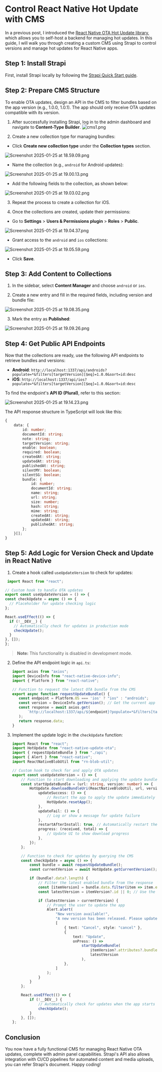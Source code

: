 # Control React Native Hot Update with CMS

In a previous post, I introduced the [React Native OTA Hot Update library](https://github.com/tuanduc2904/react-native-update-ota), which allows you to self-host a backend for managing hot updates. In this guide, I will walk you through creating a custom CMS using Strapi to control versions and manage hot updates for React Native apps.

## Step 1: Install Strapi

First, install Strapi locally by following the [Strapi Quick Start guide](https://docs.strapi.io/dev-docs/quick-start).

## Step 2: Prepare CMS Structure

To enable OTA updates, design an API in the CMS to filter bundles based on the app version (e.g., 1.0.0, 1.0.1). The app should only receive OTA updates compatible with its version.

1. After successfully installing Strapi, log in to the admin dashboard and navigate to **Content-Type Builder**.
   ![cms1.png](cms/cms1.png)


2. Create a new collection type for managing bundles:

- Click **Create new collection type** under the **Collection types** section.

![Screenshot 2025-01-25 at 18.59.09.png](cms/Screenshot%202025-01-25%20at%2018.59.09.png)



- Name the collection (e.g., `android` for Android updates):

![Screenshot 2025-01-25 at 19.00.13.png](cms/Screenshot%202025-01-25%20at%2019.00.13.png)


- Add the following fields to the collection, as shown below:

![Screenshot 2025-01-25 at 19.03.02.png](cms/Screenshot%202025-01-25%20at%2019.03.02.png)

3. Repeat the process to create a collection for iOS.

4. Once the collections are created, update their permissions:

- Go to **Settings** > **Users & Permissions plugin** > **Roles** > **Public**.

![Screenshot 2025-01-25 at 19.04.37.png](cms/Screenshot%202025-01-25%20at%2019.04.37.png)

- Grant access to the `android` and `ios` collections:

![Screenshot 2025-01-25 at 19.05.59.png](cms/Screenshot%202025-01-25%20at%2019.05.59.png)


- Click **Save**.

## Step 3: Add Content to Collections

1. In the sidebar, select **Content Manager** and choose `android` or `ios`.

2. Create a new entry and fill in the required fields, including version and bundle file:

![Screenshot 2025-01-25 at 19.08.35.png](cms/Screenshot%202025-01-25%20at%2019.08.35.png)


3. Mark the entry as **Published**:

![Screenshot 2025-01-25 at 19.09.26.png](cms/Screenshot%202025-01-25%20at%2019.09.26.png)



## Step 4: Get Public API Endpoints

Now that the collections are ready, use the following API endpoints to retrieve bundles and versions:

- **Android**: `http://localhost:1337/api/androids?populate=*&filters[targetVersion][$eq]=1.0.0&sort=id:desc`
- **iOS**: `http://localhost:1337/api/ios?populate=*&filters[targetVersion][$eq]=1.0.0&sort=id:desc`

To find the endpoint's **API ID (Plural)**, refer to this section:

![Screenshot 2025-01-25 at 19.14.23.png](cms/Screenshot%202025-01-25%20at%2019.14.23.png)


The API response structure in TypeScript will look like this:

```typescript
{
    data: {
        id: number;
        documentId: string;
        note: string;
        targetVersion: string;
        enable: boolean;
        required: boolean;
        createdAt: string;
        updatedAt: string;
        publishedAt: string;
        silentMY: boolean;
        silentSG: boolean;
        bundle: {
            id: number;
            documentId: string;
            name: string;
            url: string;
            size: number;
            hash: string;
            mime: string;
            createdAt: string;
            updatedAt: string;
            publishedAt: string;
        };
    }[];
}
```

## Step 5: Add Logic for Version Check and Update in React Native

1. Create a hook called `useUpdateVersion` to check for updates:

  ```typescript
   import React from "react";

// Custom hook to handle OTA updates
export const useUpdateVersion = () => {
  const checkUpdate = async () => {
    // Placeholder for update checking logic
  };

  React.useEffect(() => {
    if (!__DEV__) {
      // Automatically check for updates in production mode
      checkUpdate();
    }
  }, []);
};
   ```

> **Note:** This functionality is disabled in development mode.

2. Define the API endpoint logic in `api.ts`:

    ```typescript
   import axios from "axios";
   import DeviceInfo from "react-native-device-info";
   import { Platform } from "react-native";

   // Function to request the latest OTA bundle from the CMS
   export async function requestUpdateBundle() {
       const endpoint = Platform.OS === 'ios' ? "ios" : "androids";
       const version = DeviceInfo.getVersion(); // Get the current app version
       const response = await axios.get(
           `http://localhost:1337/api/${endpoint}?populate=*&filters[targetVersion][$eq]=${version}&sort=id:desc`
       );
       return response.data;
   }
   ```

3. Implement the update logic in the `checkUpdate` function:

   ```typescript
   import React from "react";
   import HotUpdate from "react-native-update-ota";
   import { requestUpdateBundle } from "./api";
   import { Alert } from "react-native";
   import ReactNativeBlobUtil from "rn-blob-util";

   // Custom hook to check for and apply OTA updates
   export const useUpdateVersion = () => {
       // Function to start downloading and applying the update bundle
       const startUpdateBundle = (url: string, version: number) => {
           HotUpdate.downloadBundleUri(ReactNativeBlobUtil, url, version, {
               updateSuccess: () => {
                   // Restart the app to apply the update immediately
                   HotUpdate.resetApp();
               },
               updateFail: () => {
                   // Log or show a message for update failure
               },
               restartAfterInstall: true, // Automatically restart the app after installing the update
               progress: (received, total) => {
                   // Update UI to show download progress
               },
           });
       };

       // Function to check for updates by querying the CMS
       const checkUpdate = async () => {
           const bundle = await requestUpdateBundle();
           const currentVersion = await HotUpdate.getCurrentVersion();

           if (bundle?.data?.length) {
               // Filter the latest enabled bundle from the response
               const [itemVersion] = bundle.data.filter(item => item.enable);
               const latestVersion = itemVersion?.id || 0; // Use the bundle ID as the version number

               if (latestVersion > currentVersion) {
                   // Prompt the user to update the app
                   Alert.alert(
                       "New version available!",
                       "A new version has been released. Please update.",
                       [
                           { text: "Cancel", style: "cancel" },
                           {
                               text: "Update",
                               onPress: () =>
                                   startUpdateBundle(
                                       itemVersion?.attributes?.bundle?.data?.attributes?.url,
                                       latestVersion
                                   ),
                           },
                       ]
                   );
               }
           }
       };

       React.useEffect(() => {
           if (!__DEV__) {
               // Automatically check for updates when the app starts in production mode
               checkUpdate();
           }
       }, []);
   };
   ```

## Conclusion

You now have a fully functional CMS for managing React Native OTA updates, complete with admin panel capabilities. Strapi's API also allows integration with CI/CD pipelines for automated content and media uploads, you can refer Strapi's document. Happy coding!

